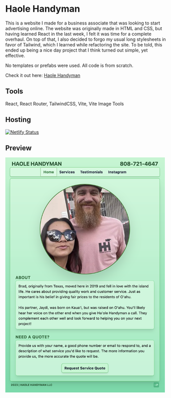 # Haole Handyman

This is a website I made for a business associate that was looking to start advertising online. The website was originally made in HTML and CSS, but having learned React in the last week, I felt it was time for a complete overhaul. On top of that, I also decided to forgo my usual long stylesheets in favor of Tailwind, which I learned while refactoring the site. To be told, this ended up being a nice day project that I think turned out simple, yet effective.

No templates or prefabs were used. All code is from scratch.

Check it out here: [Haole Handyman](https://haolehandyman.com)

## Tools

React, React Router, TailwindCSS, Vite, Vite Image Tools

## Hosting

[![Netlify Status](https://api.netlify.com/api/v1/badges/d7753f92-48f3-4281-9e76-6b3eb318f627/deploy-status)](https://app.netlify.com/sites/gentle-truffle-cd88a3/deploys)

## Preview

<img src="./public/preview.png" width="500" height="auto">
